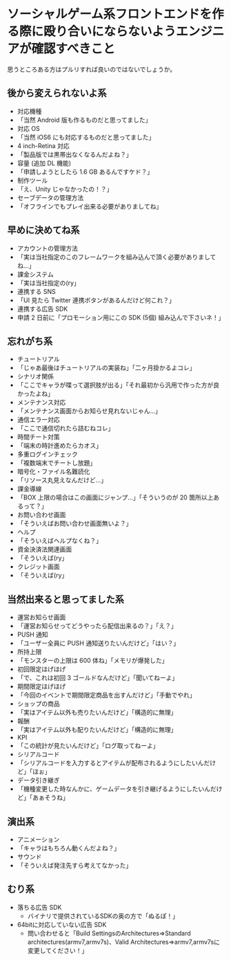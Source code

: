 # ソーシャルゲーム系フロントエンドを作る際に殴り合いにならないようエンジニアが確認すべきこと

思うところある方はプルリすれば良いのではないでしょうか。

## 後から変えられないよ系

 * 対応機種
  * 「当然 Android 版も作るものだと思ってました」
 * 対応 OS
  * 「当然 iOS6 にも対応するものだと思ってました」
 * 4 inch-Retina 対応
  * 「製品版では黒帯出なくなるんだよね？」
 * 容量 (追加 DL 機能)
  * 「申請しようとしたら 1.6 GB あるんですケド？」
 * 制作ツール
  * 「え、Unity じゃなかったの！？」
 * セーブデータの管理方法
  * 「オフラインでもプレイ出来る必要がありましてね」

## 早めに決めてね系

 * アカウントの管理方法
  * 「実は当社指定のこのフレームワークを組み込んで頂く必要がありましてね…」
 * 課金システム
  * 「実は当社指定の(ry」
 * 連携する SNS
  * 「UI 見たら Twitter 連携ボタンがあるんだけど何これ？」
 * 連携する広告 SDK
  * 申請 2 日前に「プロモーション用にこの SDK (5個) 組み込んで下さいネ！」

## 忘れがち系

 * チュートリアル
  * 「じゃあ最後はチュートリアルの実装ね」「二ヶ月掛かるよコレ」
 * シナリオ関係
  * 「ここでキャラが喋って選択肢が出る」「それ最初から汎用で作った方が良かったよね」
 * メンテナンス対応
  * 「メンテナンス画面からお知らせ見れないじゃん…」
 * 通信エラー対応
  * 「ここで通信切れたら詰むねコレ」
 * 時間チート対策
  * 「端末の時計進めたらカオス」
 * 多重ログインチェック
  * 「複数端末でチートし放題」
 * 暗号化・ファイル名難読化
  * 「リソース丸見えなんだけど…」
 * 課金導線
  * 「BOX 上限の場合はこの画面にジャンプ…」「そういうのが 20 箇所以上あるって？」
 * お問い合わせ画面
  * 「そういえばお問い合わせ画面無いよ？」
 * ヘルプ
  * 「そういえばヘルプなくね？」
 * 資金決済法関連画面
  * 「そういえば(ry」
 * クレジット画面
  * 「そういえば(ry」

## 当然出来ると思ってました系

 * 運営お知らせ画面
  * 「運営お知らせってどうやったら配信出来るの？」「え？」
 * PUSH 通知
  * 「ユーザー全員に PUSH 通知送りたいんだけど」「はい？」
 * 所持上限
  * 「モンスターの上限は 600 体ね」「メモリが爆発した」
 * 初回限定ほげほげ
  * 「で、これは初回 3 ゴールドなんだけど」「聞いてねーよ」
 * 期間限定ほげほげ
  * 「今回のイベントで期間限定商品を出すんだけど」「手動でやれ」
 * ショップの商品
  * 「実はアイテム以外も売りたいんだけど」「構造的に無理」
 * 報酬
  * 「実はアイテム以外も配りたいんだけど」「構造的に無理」
 * KPI
  * 「この統計が見たいんだけど」「ログ取ってねーよ」
 * シリアルコード
  * 「シリアルコードを入力するとアイテムが配布されるようにしたいんだけど」「ほぉ」
 * データ引き継ぎ
  * 「機種変更した時なんかに、ゲームデータを引き継げるようにしたいんだけど」「あぁそうね」

## 演出系

 * アニメーション
  * 「キャラはもちろん動くんだよね？」
 * サウンド
  * 「そういえば発注先すら考えてなかった」

## むり系
* 落ちる広告 SDK
  * バイナリで提供されているSDKの奥の方で「ぬるぽ！」
* 64bitに対応していない広告 SDK
  * 問い合わせると「Build SettingsのArchitectures=>Standard architectures(armv7,armv7s)、Valid Architectures=>armv7,armv7sに変更してください！」
